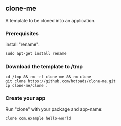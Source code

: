 ## clone-me

A template to be cloned into an application.

### Prerequisites

install "rename":

```
sudo apt-get install rename
```

### Download the template to /tmp

```
cd /tmp && rm -rf clone-me && rm clone
git clone https://github.com/hotpads/clone-me.git
cp clone-me/clone .
```

### Create your app

Run "clone" with your package and app-name:

```
clone com.example hello-world
```
